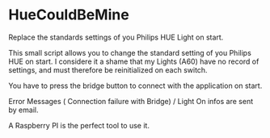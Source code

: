 # HueCouldBeMine
Replace the standards settings of you Philips HUE Light on start.

This small script allows you to change the standard setting of you Philips HUE  on start.
I considere it a shame that my Lights (A60) have no record of settings, and must therefore be reinitialized on each switch.

You have to press the bridge button to connect with the application on start.

Error Messages ( Connection failure with Bridge) / Light On infos are sent by email.

A Raspberry PI is the perfect tool to use it.




